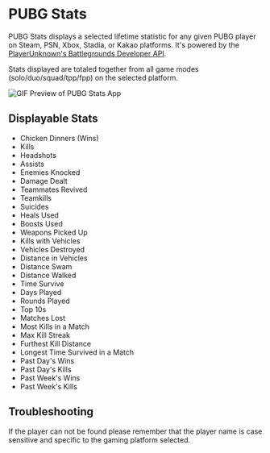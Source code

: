 # PUBG Stats
PUBG Stats displays a selected lifetime statistic for any given PUBG player on Steam, PSN, Xbox, Stadia, or Kakao platforms. It's powered by the [PlayerUnknown's Battlegrounds Developer API](https://documentation.pubg.com/en/introduction.html).

Stats displayed are totaled together from all game modes (solo/duo/squad/tpp/fpp) on the selected platform.

![GIF Preview of PUBG Stats App](https://user-images.githubusercontent.com/14130953/182990241-811f491e-05c0-4b28-b547-fc7f831d0010.gif)

## Displayable Stats
- Chicken Dinners (Wins)
- Kills
- Headshots
- Assists
- Enemies Knocked
- Damage Dealt
- Teammates Revived
- Teamkills
- Suicides
- Heals Used
- Boosts Used
- Weapons Picked Up
- Kills with Vehicles
- Vehicles Destroyed
- Distance in Vehicles
- Distance Swam
- Distance Walked
- Time Survive
- Days Played
- Rounds Played
- Top 10s
- Matches Lost
- Most Kills in a Match
- Max Kill Streak
- Furthest Kill Distance
- Longest Time Survived in a Match
- Past Day's Wins
- Past Day's Kills
- Past Week's Wins
- Past Week's Kills

## Troubleshooting
If the player can not be found please remember that the player name is case sensitive and specific to the gaming platform selected.